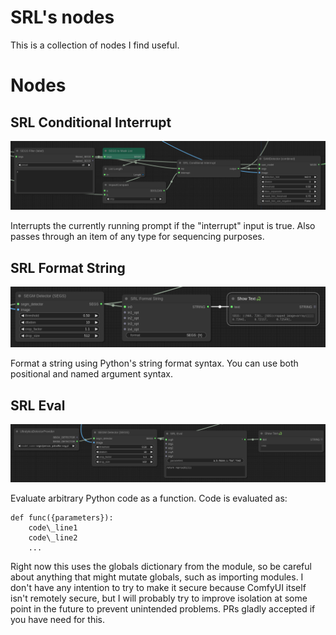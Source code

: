 # SRL's nodes

This is a collection of nodes I find useful.

# Nodes

## SRL Conditional Interrupt

![Screenshot of SrlConditionalInterrupt](screenshots/SrlConditionalInterrupt.png)

Interrupts the currently running prompt if the "interrupt" input is
true. Also passes through an item of any type for sequencing purposes.

## SRL Format String

![Screenshot of SrlFormatString](screenshots/SrlFormatString.png)

Format a string using Python's string format syntax. You can use both
positional and named argument syntax.

## SRL Eval

![Screenshot of SrlEval](screenshots/SrlEval.png)

Evaluate arbitrary Python code as a function. Code is evaluated as:


```
def func({parameters}):
    code\_line1
    code\_line2
    ...
```

Right now this uses the globals dictionary from the module, so be
careful about anything that might mutate globals, such as importing
modules. I don't have any intention to try to make it secure because
ComfyUI itself isn't remotely secure, but I will probably try to
improve isolation at some point in the future to prevent unintended
problems. PRs gladly accepted if you have need for this.
